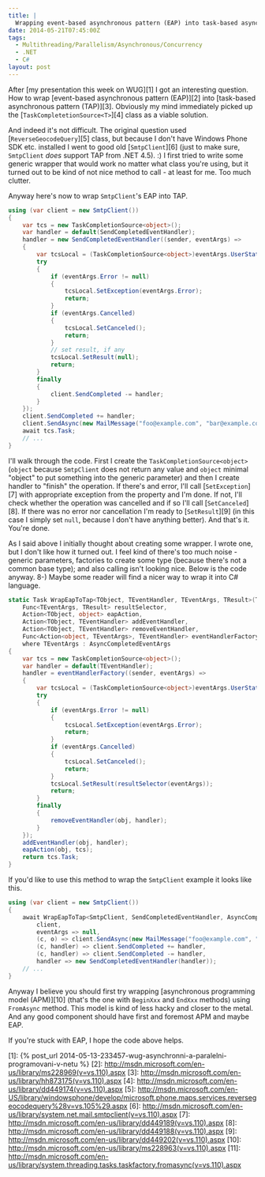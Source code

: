 ```yaml
---
title: |
  Wrapping event-based asynchronous pattern (EAP) into task-based asynchronous pattern (TAP)
date: 2014-05-21T07:45:00Z
tags:
  - Multithreading/Parallelism/Asynchronous/Concurrency
  - .NET
  - C#
layout: post
---
```

After [my presentation this week on WUG][1] I got an interesting question. How to wrap [event-based asynchronous pattern (EAP)][2] into [task-based asynchronous pattern (TAP)][3]. Obviously my mind immediately picked up the [`TaskCompletetionSource<T>`][4] class as a viable solution.

<!-- excerpt -->

And indeed it's not difficult. The original question used [`ReverseGeocodeQuery`][5] class, but because I don't have Windows Phone SDK etc. installed I went to good old [`SmtpClient`][6] (just to make sure, `SmtpClient` _does_ support TAP from .NET 4.5). :) I first tried to write some generic wrapper that would work no matter what class you're using, but it turned out to be kind of not nice method to call - at least for me. Too much clutter.

Anyway here's now to wrap `SmtpClient`'s EAP into TAP.

```csharp
using (var client = new SmtpClient())
{
	var tcs = new TaskCompletionSource<object>();
	var handler = default(SendCompletedEventHandler);
	handler = new SendCompletedEventHandler((sender, eventArgs) =>
	{
		var tcsLocal = (TaskCompletionSource<object>)eventArgs.UserState;
		try
		{
			if (eventArgs.Error != null)
			{
				tcsLocal.SetException(eventArgs.Error);
				return;
			}
			if (eventArgs.Cancelled)
			{
				tcsLocal.SetCanceled();
				return;
			}
			// set result, if any
			tcsLocal.SetResult(null);
			return;
		}
		finally
		{
			client.SendCompleted -= handler;
		}
	});
	client.SendCompleted += handler;
	client.SendAsync(new MailMessage("foo@example.com", "bar@example.com", "Subject", "Body"), tcs);
	await tcs.Task;
	// ...
}
```

I'll walk through the code. First I create the `TaskCompletionSource<object>` (`object` because `SmtpClient` does not return any value and `object` minimal "object" to put something into the generic parameter) and then I create handler to "finish" the operation. If there's and error, I'll call [`SetException`][7] with appropriate exception from the property and I'm done. If not, I'll check whether the operation was cancelled and if so I'll call [`SetCanceled`][8]. If there was no error nor cancellation I'm ready to [`SetResult`][9] (in this case I simply set `null`, because I don't have anything better). And that's it. You're done.

As I said above I initially thought about creating some wrapper. I wrote one, but I don't like how it turned out. I feel kind of there's too much noise - generic parameters, factories to create some type (because there's not a common base type); and also calling isn't looking nice. Below is the code anyway. 8-) Maybe some reader will find a nicer way to wrap it into C# language.

```csharp
static Task WrapEapToTap<TObject, TEventHandler, TEventArgs, TResult>(TObject obj,
	Func<TEventArgs, TResult> resultSelector,
	Action<TObject, object> eapAction,
	Action<TObject, TEventHandler> addEventHandler,
	Action<TObject, TEventHandler> removeEventHandler,
	Func<Action<object, TEventArgs>, TEventHandler> eventHandlerFactory)
	where TEventArgs : AsyncCompletedEventArgs
{
	var tcs = new TaskCompletionSource<object>();
	var handler = default(TEventHandler);
	handler = eventHandlerFactory((sender, eventArgs) =>
	{
		var tcsLocal = (TaskCompletionSource<object>)eventArgs.UserState;
		try
		{
			if (eventArgs.Error != null)
			{
				tcsLocal.SetException(eventArgs.Error);
				return;
			}
			if (eventArgs.Cancelled)
			{
				tcsLocal.SetCanceled();
				return;
			}
			tcsLocal.SetResult(resultSelector(eventArgs));
			return;
		}
		finally
		{
			removeEventHandler(obj, handler);
		}
	});
	addEventHandler(obj, handler);
	eapAction(obj, tcs);
	return tcs.Task;
}
``` 

If you'd like to use this method to wrap the `SmtpClient` example it looks like this.

```csharp
using (var client = new SmtpClient())
{
	await WrapEapToTap<SmtpClient, SendCompletedEventHandler, AsyncCompletedEventArgs, object>(
		client,
		eventArgs => null,
		(c, o) => client.SendAsync(new MailMessage("foo@example.com", "bar@example.com", "Subject", "Body"), o),
		(c, handler) => client.SendCompleted += handler,
		(c, handler) => client.SendCompleted -= handler,
		handler => new SendCompletedEventHandler(handler));
	// ...
}
```

Anyway I believe you should first try wrapping [asynchronous programming model (APM)][10] (that's the one with `BeginXxx` and `EndXxx` methods) using `FromAsync` method. This model is kind of less hacky and closer to the metal. And any good component should have first and foremost APM and maybe EAP. 

If you're stuck with EAP, I hope the code above helps.

[1]: {% post_url 2014-05-13-233457-wug-asynchronni-a-paralelni-programovani-v-netu %}
[2]: http://msdn.microsoft.com/en-us/library/ms228969(v=vs.110).aspx
[3]: http://msdn.microsoft.com/en-us/library/hh873175(v=vs.110).aspx
[4]: http://msdn.microsoft.com/en-us/library/dd449174(v=vs.110).aspx
[5]: http://msdn.microsoft.com/en-US/library/windowsphone/develop/microsoft.phone.maps.services.reversegeocodequery%28v=vs.105%29.aspx
[6]: http://msdn.microsoft.com/en-us/library/system.net.mail.smtpclient(v=vs.110).aspx
[7]: http://msdn.microsoft.com/en-us/library/dd449189(v=vs.110).aspx
[8]: http://msdn.microsoft.com/en-us/library/dd449188(v=vs.110).aspx
[9]: http://msdn.microsoft.com/en-us/library/dd449202(v=vs.110).aspx
[10]: http://msdn.microsoft.com/en-us/library/ms228963(v=vs.110).aspx
[11]: http://msdn.microsoft.com/en-us/library/system.threading.tasks.taskfactory.fromasync(v=vs.110).aspx